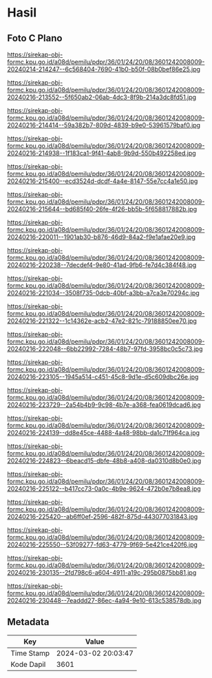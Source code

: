 # Hasil

## Foto C Plano

https://sirekap-obj-formc.kpu.go.id/a08d/pemilu/pdpr/36/01/24/20/08/3601242008009-20240214-214247--6c568404-7690-41b0-b50f-08b0bef86e25.jpg

https://sirekap-obj-formc.kpu.go.id/a08d/pemilu/pdpr/36/01/24/20/08/3601242008009-20240216-213552--5f650ab2-06ab-4dc3-8f9b-214a3dc8fd51.jpg

https://sirekap-obj-formc.kpu.go.id/a08d/pemilu/pdpr/36/01/24/20/08/3601242008009-20240216-214414--59a382b7-809d-4839-b9e0-53961579baf0.jpg

https://sirekap-obj-formc.kpu.go.id/a08d/pemilu/pdpr/36/01/24/20/08/3601242008009-20240216-214938--1f183ca1-9f41-4ab8-9b9d-550b492258ed.jpg

https://sirekap-obj-formc.kpu.go.id/a08d/pemilu/pdpr/36/01/24/20/08/3601242008009-20240216-215400--ecd3524d-dcdf-4a4e-8147-55e7cc4a1e50.jpg

https://sirekap-obj-formc.kpu.go.id/a08d/pemilu/pdpr/36/01/24/20/08/3601242008009-20240216-215644--bd685f40-26fe-4f26-bb5b-5f658817882b.jpg

https://sirekap-obj-formc.kpu.go.id/a08d/pemilu/pdpr/36/01/24/20/08/3601242008009-20240216-220011--1901ab30-b876-46d9-84a2-f9e1afae20e9.jpg

https://sirekap-obj-formc.kpu.go.id/a08d/pemilu/pdpr/36/01/24/20/08/3601242008009-20240216-220238--7decdef4-9e80-41ad-9fb6-fe7d4c384f48.jpg

https://sirekap-obj-formc.kpu.go.id/a08d/pemilu/pdpr/36/01/24/20/08/3601242008009-20240216-221034--3508f735-0dcb-40bf-a3bb-a7ca3e70294c.jpg

https://sirekap-obj-formc.kpu.go.id/a08d/pemilu/pdpr/36/01/24/20/08/3601242008009-20240216-221322--1c14362e-acb2-47e2-821c-79188850ee70.jpg

https://sirekap-obj-formc.kpu.go.id/a08d/pemilu/pdpr/36/01/24/20/08/3601242008009-20240216-222048--6bb22992-7284-48b7-97fd-3958bc0c5c73.jpg

https://sirekap-obj-formc.kpu.go.id/a08d/pemilu/pdpr/36/01/24/20/08/3601242008009-20240216-223105--1945a514-c451-45c8-9d1e-d5c609dbc26e.jpg

https://sirekap-obj-formc.kpu.go.id/a08d/pemilu/pdpr/36/01/24/20/08/3601242008009-20240216-223729--2a54b4b9-9c98-4b7e-a368-fea0619dcad6.jpg

https://sirekap-obj-formc.kpu.go.id/a08d/pemilu/pdpr/36/01/24/20/08/3601242008009-20240216-224139--dd8e45ce-4488-4a48-98bb-da1c71f964ca.jpg

https://sirekap-obj-formc.kpu.go.id/a08d/pemilu/pdpr/36/01/24/20/08/3601242008009-20240216-224823--6beacd15-dbfe-48b8-a408-da0310d8b0e0.jpg

https://sirekap-obj-formc.kpu.go.id/a08d/pemilu/pdpr/36/01/24/20/08/3601242008009-20240216-225122--b417cc73-0a0c-4b9e-9624-472b0e7b8ea8.jpg

https://sirekap-obj-formc.kpu.go.id/a08d/pemilu/pdpr/36/01/24/20/08/3601242008009-20240216-225420--ab6ff0ef-2596-482f-875d-443077031843.jpg

https://sirekap-obj-formc.kpu.go.id/a08d/pemilu/pdpr/36/01/24/20/08/3601242008009-20240216-225550--53f09277-fd63-4779-9f69-5e421ce420f6.jpg

https://sirekap-obj-formc.kpu.go.id/a08d/pemilu/pdpr/36/01/24/20/08/3601242008009-20240216-230135--2fd798c6-a604-4911-a19c-295b0875bb81.jpg

https://sirekap-obj-formc.kpu.go.id/a08d/pemilu/pdpr/36/01/24/20/08/3601242008009-20240216-230448--7eaddd27-86ec-4a94-9e10-613c538578db.jpg


## Metadata

| Key        | Value               |
| ---------- | ------------------- |
| Time Stamp | 2024-03-02 20:03:47 |
| Kode Dapil | 3601                |




